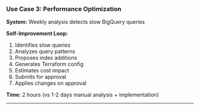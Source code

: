 ### **Use Case 3: Performance Optimization**

**System:** Weekly analysis detects slow BigQuery queries

**Self-Improvement Loop:**

1. Identifies slow queries
2. Analyzes query patterns
3. Proposes index additions
4. Generates Terraform config
5. Estimates cost impact
6. Submits for approval
7. Applies changes on approval

**Time:** 2 hours (vs 1-2 days manual analysis + implementation)

---
